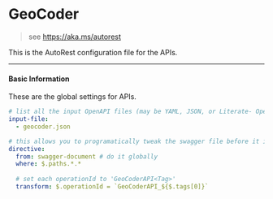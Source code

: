 # GeoCoder
> see https://aka.ms/autorest

This is the AutoRest configuration file for the APIs.

---

#### Basic Information 
These are the global settings for APIs.

``` yaml
# list all the input OpenAPI files (may be YAML, JSON, or Literate- OpenAPI markdown)
input-file:
  - geocoder.json

# this allows you to programatically tweak the swagger file before it is modeled.
directive:
  from: swagger-document # do it globally 
  where: $.paths.*.* 
  
  # set each operationId to 'GeoCoderAPI<Tag>'
  transform: $.operationId = `GeoCoderAPI_${$.tags[0]}`
 
```
